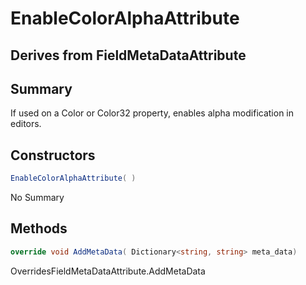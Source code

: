 # EnableColorAlphaAttribute

## Derives from FieldMetaDataAttribute

## Summary

If used on a Color or Color32 property, enables alpha modification in editors.
## Constructors

```c#
EnableColorAlphaAttribute( ) 
```
No Summary
## Methods

```c#
override void AddMetaData( Dictionary<string, string> meta_data) 
```
OverridesFieldMetaDataAttribute.AddMetaData
